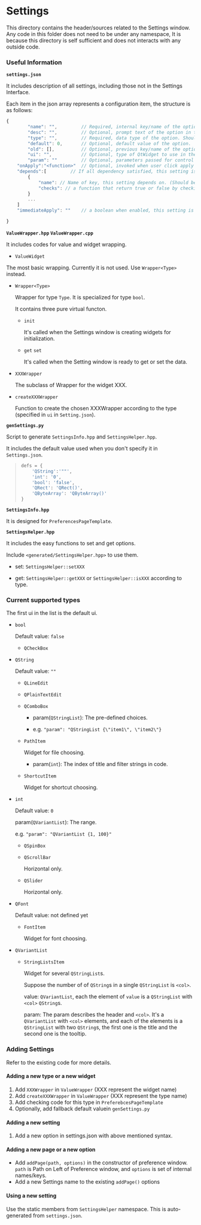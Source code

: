 # Settings

This directory contains the header/sources related to the Settings window.
Any code in this folder does not need to be under any namespace, 
It is because this directory is self sufficient and does not interacts with 
any outside code.

### Useful Information

**`settings.json`**

It includes description of all settings, including those not in the Settings Interface.

Each item in the json array represents a configuration item, the structure is as follows:

```javascript
{
        "name": "",   		// Required, internal key/name of the option
        "desc": "",   		// Optional, prompt text of the option in the setting interface. If not set, it'll be the internal name after replacing splash to space.
        "type": "",   		// Required, data type of the option. Should be the type in the code.
        "default": 0, 		// Optional, default value of the option.
        "old": [],    		// Optional, previous key/name of the option for backward compatibility. It should be a list of all old keys.
        "ui": "",     		// Optional, type of QtWidget to use in the settings interface.
        "param": ""   		// Optional, parameters passed for control creation in the setting interface.
	"onApply":"<function>"  // Optional, invoked when user click apply button after changing this setting. Good to show warning messages or related information.
	"depends":[   		// If all dependency satisfied, this setting is enabled, otherwise it is disabled.
		{
			"name": // Name of key, this setting depends on. (Should be in same page as this setting)
			"checks": // a function that return true or false by checking the keys variant.
		}
		...
	]
	"immediateApply": ""    // a boolean when enabled, this setting is applied as soon as changed by user. It does not require pressing Apply button

}
```

**`ValueWrapper.hpp` `ValueWrapper.cpp`**

It includes codes for value and widget wrapping.

* `ValueWidget`

The most basic wrapping. Currently it is not used. Use `Wrapper<Type>` instead.

* `Wrapper<Type>`

    Wrapper for type `Type`. It is specialized for type `bool`.

    It contains three pure virtual functon.

    * `init`

        It's called when the Settings window is creating widgets for initialization.
    
    * `get` `set`

        It's called when the Setting window is ready to get or set the data.
    
* `XXXWrapper`

    The subclass of Wrapper for the widget XXX.

* `createXXXWrapper`

    Function to create the chosen XXXWrapper according to the type (specified in `ui` in `Setting.json`).

**`genSettings.py`**

Script to generate `SettingsInfo.hpp` and `SettingsHelper.hpp`.

It includes the default value used when you don't specify it in `Settings.json`.

> ```python
> defs = {
>     'QString':'""',
>     'int': '0',
>     'bool': 'false',
>     'QRect': 'QRect()',
>     'QByteArray': 'QByteArray()'
> }
> ```

**`SettingsInfo.hpp`**

It is designed for `PreferencesPageTemplate`.

**`SettingsHelper.hpp`**

It includes the easy functions to set and get options.

Include ```<generated/SettingsHelper.hpp>``` to use them.

* set: `SettingsHelper::setXXX`

* get: `SettingsHelper::getXXX` or `SettingsHelper::isXXX` according to type.

### Current supported types

The first ui in the list is the default ui.

* `bool`

    Default value: `false`

    * `QCheckBox`

* `QString`

    Default value: `""`

    * `QLineEdit`

    * `QPlainTextEdit`

    * `QComboBox`

        * param(`QStringList`): The pre-defined choices.
        
        * e.g. ```"param": "QStringList {\"item1\", \"item2\"}```

    * `PathItem`

        Widget for file choosing.

        * param(`int`): The index of title and filter strings in code.

    * `ShortcutItem`

        Widget for shortcut choosing.

* `int`

    Default value: `0`

    param(`QVariantList`): The range.

    e.g. ```"param": "QVariantList {1, 100}"```

    * `QSpinBox`

    * `QScrollBar`

        Horizontal only.

    * `QSlider`

        Horizontal only.

* `QFont`

    Default value: not defined yet

    * `FontItem`

        Widget for font choosing.

* `QVariantList`

    * `StringListsItem`

        Widget for several `QStringList`s.

        Suppose the number of of `QString`s in a single `QStringList` is `<col>`.

        value: `QVariantList`, each the element of `value` is a `QStringList` with `<col>` `QString`s.

        param: The param describes the header and `<col>`. It's a `QVariantList` with `<col>` elements, and each of the elements is a `QStringList` with two `QString`s, the first one is the title and the second one is the tooltip.

### Adding Settings

Refer to the existing code for more details.

#### Adding a new type or a new widget

1. Add `XXXWrapper` in `ValueWrapper`       (XXX represent the widget name)
2. Add `createXXXWrapper` in `ValueWrapper` (XXX represent the type name)
3. Add checking code for this type in `PreferebcesPageTemplate`
4. Optionally, add fallback default valuein `genSettings.py`

#### Adding a new setting

1. Add a new option in settings.json with above mentioned syntax.

#### Adding a new page or a new option

* Add `addPage(path, options)` in the constructor of preference window. `path` is Path on Left of Preference window, and `options` is set of internal names/keys.
* Add a new Settings name to the existing `addPage()` options

#### Using a new setting

Use the static members from `SettingsHelper` namespace. This is auto-generated from `settings.json`.
